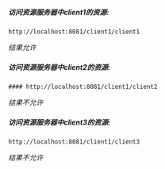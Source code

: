 

##### 访问资源服务器中client1的资源: 
    http://localhost:8081/client1/client1
*结果允许*
##### 访问资源服务器中client2的资源: 
    #### http://localhost:8081/client1/client2 
*结果不允许*
##### 访问资源服务器中client3的资源: 
    http://localhost:8081/client1/client3 
*结果不允许*
